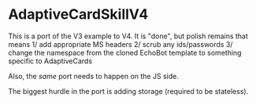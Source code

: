 # AdaptiveCardSkillV4

This is a port of the V3 example to V4.  It is "done", but polish remains that means
1/ add appropriate MS headers
2/ scrub any ids/passwords
3/ change the namespace from the cloned EchoBot template to something specific to AdaptiveCards

Also, the _same_ port needs to happen on the JS side.

The biggest hurdle in the port is adding storage (required to be stateless).

